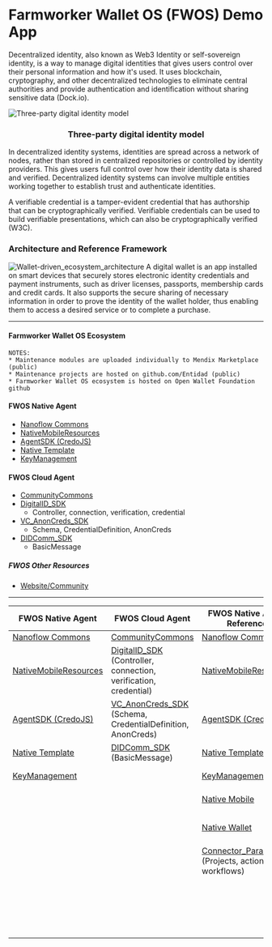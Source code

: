 # Farmworker Wallet OS (FWOS) Demo App
Decentralized identity, also known as Web3 Identity or self-sovereign identity, is a way to manage digital identities that gives users control over their personal information and how it's used. It uses blockchain, cryptography, and other decentralized technologies to eliminate central authorities and provide authentication and identification without sharing sensitive data (Dock.io).

![Three-party digital identity model](https://github.com/Entidad/fwos-demo-app/assets/87044489/5b6a8c9c-79b2-4aa4-b68c-4008c8e6b2a4)
### <center>Three-party digital identity model</center>

In decentralized identity systems, identities are spread across a network of nodes, rather than stored in centralized repositories or controlled by identity providers. This gives users full control over how their identity data is shared and verified.
Decentralized identity systems can involve multiple entities working together to establish trust and authenticate identities. 

A verifiable credential is a tamper-evident credential that has authorship that can be cryptographically verified. Verifiable credentials can be used to build verifiable presentations, which can also be cryptographically verified (W3C).

### Architecture and Reference Framework
![Wallet-driven_ecosystem_architecture](https://github.com/Entidad/fwos-demo-app/assets/87044489/a049327d-809b-4f13-b8fc-3feab3d2e9de)
A digital wallet is an app installed on smart devices that securely stores electronic identity credentials and payment instruments, such as driver licenses, passports, membership cards and credit cards. It also supports the secure sharing of necessary information in order to prove the identity of the wallet holder, thus enabling them to access a desired service or to complete a purchase.

---
#### Farmworker Wallet OS Ecosystem

~~~
NOTES:
* Maintenance modules are uploaded individually to Mendix Marketplace (public)
* Maintenance projects are hosted on github.com/Entidad (public)
* Farmworker Wallet OS ecosystem is hosted on Open Wallet Foundation github
~~~

#### FWOS Native Agent
* [Nanoflow Commons](https://marketplace.mendix.com/link/component/109515)
* [NativeMobileResources](https://marketplace.mendix.com/link/component/109513)
* [AgentSDK (CredoJS)](FWOSNativeCore/Agent_SDK)
* [Native Template](FWOS_Native_Template/Native_Template)
* [KeyManagement](KeyManagement)
  
#### FWOS Cloud Agent
* [CommunityCommons](https://marketplace.mendix.com/link/component/170)
* [DigitalID_SDK](FWOS_Cloud_Agent_Core/DigitalID_SDK)
  * Controller, connection, verification, credential
* [VC_AnonCreds_SDK](FWOS_Cloud_Agent_Core/VCAnonCreds_SDK)
  * Schema, CredentialDefinition, AnonCreds
* [DIDComm_SDK](FWOS_Cloud_Agent_DIDComm/DIDComm_SDK)
  * BasicMessage

##### FWOS Other Resources
* [Website/Community](Website/Community)

----

| FWOS Native Agent | FWOS Cloud Agent | FWOS Native Agent Reference | FWOS Cloud Agent Reference| FWOS Other Resources |
| ------------- |-------------|-----|-----|------|
| [Nanoflow Commons](https://marketplace.mendix.com/link/component/109515) | [CommunityCommons](https://marketplace.mendix.com/link/component/170) | [Nanoflow Commons](https://marketplace.mendix.com/link/component/109515) | [CommunityCommons](https://marketplace.mendix.com/link/component/170)| [Website/Community](Website/Community) |
| [NativeMobileResources](https://marketplace.mendix.com/link/component/109513) | [DigitalID_SDK](FWOS_Cloud_Agent_Core/DigitalID_SDK) (Controller, connection, verification, credential)| [NativeMobileResources](https://marketplace.mendix.com/link/component/109513) |[DigitalID_SDK](FWOS_Cloud_Agent_Core/DigitalID_SDK) (Controller, connection, verification, credential)|
| [AgentSDK (CredoJS)](FWOSNativeCore/Agent_SDK)  | [VC_AnonCreds_SDK](FWOS_Cloud_Agent_Core/VCAnonCreds_SDK) (Schema, CredentialDefinition, AnonCreds) | [AgentSDK (CredoJS)](FWOSNativeCore/Agent_SDK) | [VC_AnonCreds_SDK](FWOS_Cloud_Agent_Core/VCAnonCreds_SDK) (Schema, CredentialDefinition, AnonCreds) | 
| [Native Template](FWOS_Native_Template/Native_Template) | [DIDComm_SDK](FWOS_Cloud_Agent_DIDComm/DIDComm_SDK) (BasicMessage) | [Native Template](FWOS_Native_Agent_Reference/Native_Template)| [DIDComm_SDK](FWOS_Cloud_Agent_DIDComm/DIDComm_SDK) (BasicMessage) |
| [KeyManagement](KeyManagement) | | [KeyManagement](KeyManagement) | [DIDComm_MediaSharing](FWOS_Cloud_Agent_DIDComm/DIDComm_MediaSharing) (Surveys) |
| | | [Native Mobile](FWOS_Native_Agent_Reference/Native_Mobile) | [DIDComm_Questionnaire](FWOS_Cloud_Agent_DIDComm/DIDComm_Questionnaire) (Surveys) |
| | | [Native Wallet](FWOS_Native_Agent_Reference/Native_Wallet) | [Connector_Paradym](Paradym/Connector_Paradym) (Projects, actions, workflows) |
| | | [Connector_Paradym](Paradym/Connector_Paradym) (Projects, actions, workflows) | [Pusher]([FWOS_Native_Agent_Reference/Native_Mobile](https://marketplace.mendix.com/link/component/107957)) |
| | | | [Encryption](https://marketplace.mendix.com/link/component/1011) |
| | | | [DigitalID_Implementation](FWOS_Cloud_Agent_Reference/DigitalID_Implementation) (Implementation logic) |
| | | | [DIDComm_Chat](FWOS_Cloud_Agent_Reference/DIDComm_Chat) (Chat layer via basicMessage) |
